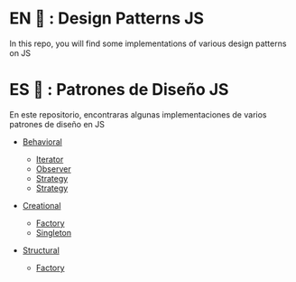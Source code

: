 # EN :hamburger: : Design Patterns JS 

In this repo, you will find some implementations of various design patterns on JS
    
# ES :beers: : Patrones de Diseño JS

En este repositorio, encontraras algunas implementaciones de varios patrones de diseño en JS


- [Behavioral](https://github.com/JoshuaPCruz/Design-Patterns-JS/tree/master/Behavioral)

    - [Iterator](https://github.com/JoshuaPCruz/Design-Patterns-JS/blob/master/Behavioral/iterator.js)
    - [Observer](https://github.com/JoshuaPCruz/Design-Patterns-JS/blob/master/Behavioral/observer.js)
    - [Strategy](https://github.com/JoshuaPCruz/Design-Patterns-JS/blob/master/Behavioral/strategy.js)
    - [Strategy](https://github.com/JoshuaPCruz/Design-Patterns-JS/blob/master/Behavioral/mediator.js)

- [Creational](https://github.com/JoshuaPCruz/Design-Patterns-JS/tree/master/Behavioral)

    - [Factory](https://github.com/JoshuaPCruz/Design-Patterns-JS/blob/master/Behavioral/iterator.js)
    - [Singleton](https://github.com/JoshuaPCruz/Design-Patterns-JS/blob/master/Behavioral/observer.js)

- [Structural](https://github.com/JoshuaPCruz/Design-Patterns-JS/tree/master/Structural)

    - [Factory](https://github.com/JoshuaPCruz/Design-Patterns-JS/blob/master/Behavioral/proxy.js)

